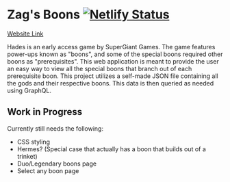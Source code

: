 # Zag's Boons [![Netlify Status](https://api.netlify.com/api/v1/badges/0300e418-fa44-42cb-83ba-cea2ef86e58f/deploy-status)](https://app.netlify.com/sites/zagsboons/deploys)

[Website Link](https://zagsboons.netlify.app/)

Hades is an early access game by SuperGiant Games. The game features power-ups known as "boons", and some of the special boons required other boons as "prerequisites". This web application is meant to provide the user an easy way to view all the special boons that branch out of each prerequisite boon. This project utilizes a self-made JSON file containing all the gods and their respective boons. This data is then queried as needed using GraphQL.

## Work in Progress
Currently still needs the following:
- CSS styling
- Hermes? (Special case that actually has a boon that builds out of a trinket)
- Duo/Legendary boons page
- Select any boon page
